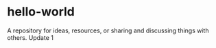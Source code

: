 # hello-world 
A repository for ideas, resources, or sharing and discussing things with others.
Update 1

